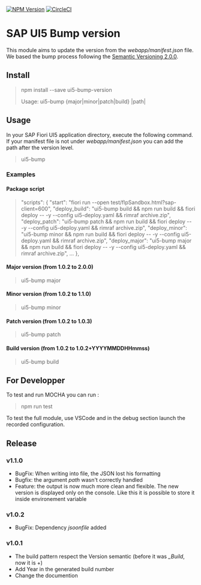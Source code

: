 [![NPM Version](https://img.shields.io/npm/v/ui5-bump-version.svg?style=flat)](https://www.npmjs.org/package/karma-ui5)
[![CircleCI](https://circleci.com/gh/jberthe/ui5-bump-version/tree/master.svg?style=shield)](https://circleci.com/gh/jberthe/ui5-bump-version/tree/master)

# SAP UI5 Bump version
This module aims to update the version from the *webapp/manifest.json* file. We based the bump process following the [Semantic Versioning 2.0.0](https://semver.org/).

## Install
> npm install --save ui5-bump-version
>
> Usage: ui5-bump {major|minor|patch|build} |path|

## Usage
In your SAP Fiori UI5 application directory, execute the following command. If your manifest file is not under *webapp/manifest.json* you can add the path after the version level.

> ui5-bump

### Examples
#### Package script
>"scripts": {
>        "start": "fiori run --open test/flpSandbox.html?sap-client=600",
>        "deploy_build": "ui5-bump build && npm run build && fiori deploy -- -y --config ui5-deploy.yaml && rimraf archive.zip",
>        "deploy_patch": "ui5-bump patch && npm run build && fiori deploy -- -y --config ui5-deploy.yaml && rimraf archive.zip",
>        "deploy_minor": "ui5-bump minor && npm run build && fiori deploy -- -y --config ui5-deploy.yaml && rimraf archive.zip",
>        "deploy_major": "ui5-bump major && npm run build && fiori deploy -- -y --config ui5-deploy.yaml && rimraf archive.zip",
>        ...
>    },

#### Major version (from 1.0.2 to 2.0.0)
> ui5-bump major

#### Minor version (from 1.0.2 to 1.1.0)
> ui5-bump minor

#### Patch version (from 1.0.2 to 1.0.3)
> ui5-bump patch

#### Build version (from 1.0.2 to 1.0.2+YYYYMMDDHHmmss)
> ui5-bump build

## For Developper
To test and run MOCHA you can run :
> npm run test

To test the full module, use VSCode and in the debug section launch the recorded configuration.
## Release
### v1.1.0
- BugFix: When writing into file, the JSON lost his formatting
- Bugfix: the argument *path* wasn't correctly handled
- Feature: the output is now much more clean and flexible. The new version is displayed only on the console. Like this it is possible to store it inside environement variable

### v1.0.2
- BugFix: Dependency *jsoonfile* added
### v1.0.1
- The build pattern respect the Version semantic (before it was *_Build*, now it is +)
- Add Year in the generated build number
- Change the documention
